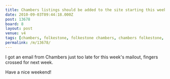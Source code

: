 ```yaml
---
title: Chambers listings should be added to the site starting this week
date: 2010-09-03T09:44:18.000Z
post: 13678
board: 8
layout: post
venue: v4
tags: [chambers, folkestone, folkestone chambers, chambers folkestone, listings, whats on at chambers]
permalink: /m/13678/
---
```

I got an email from Chambers just too late for this week's mailout, fingers crossed for next week.

Have a nice weekend!
